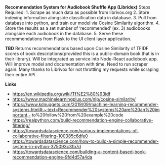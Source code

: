 **Recommendation System for Audiobook Shuffle App (Libridex)**
Steps Required: 
	1. Scrape as much data as possible from librivox.org 
	2. Store indexing information alongside classification data in database. 
	3. Pull from database into python, and train our model via Cosine Similarity algorithm. 
	4. Store the results as a set number of ‘recommended’ (ex. 3) audiobooks alongside each audiobook in the database. 
	5. Serve these recommendations from Flask to the UI client layer application.  
    
**TBD**
Returns recommendations based upon Cosine Similarity of TFIDF scores of book descriptions(provided this is a public-domain book that is in their library). Will be integrated as service into Node-React audiobook app. Will improve model and documentation with time. Need to run scraper again. Many thanks to Librivox for not throttling my requests while scraping their entire API. 

**Links**
- https://en.wikipedia.org/wiki/Tf%E2%80%93idf
- https://www.machinelearningplus.com/nlp/cosine-similarity/
- https://www.kdnuggets.com/2019/09/machine-learning-recommender-systems.html#:~:text=Recommender%20systems%20are%20an%20important,- to%20follow%20from%20example%20code
- https://realpython.com/build-recommendation-engine-collaborative-filtering/
- https://towardsdatascience.com/various-implementations-of-collaborative-filtering-100385c6dfe0
- https://towardsdatascience.com/how-to-build-a-simple-recommender-system-in-python-375093c3fb7d
- https://towardsdatascience.com/building-a-content-based-book-recommendation-engine-9fd4d57a4da